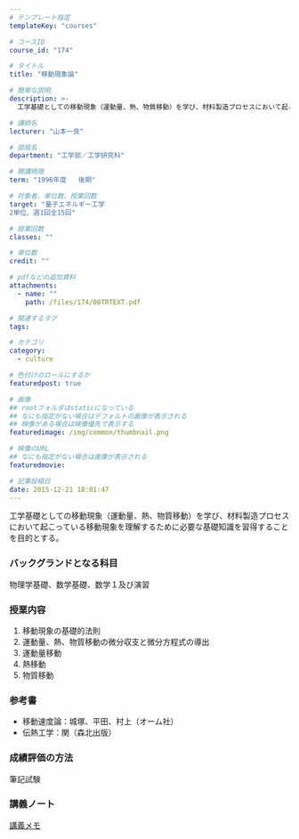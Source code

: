 ```yaml
---
# テンプレート指定
templateKey: "courses"

# コースID
course_id: "174"

# タイトル
title: "移動現象論"

# 簡単な説明
description: >-
  工学基礎としての移動現象（運動量、熱、物質移動）を学び、材料製造プロセスにおいて起こっている移動現象を理解するために必要な基礎知識を習得することを目的とする。...

# 講師名
lecturer: "山本一良"

# 部局名
department: "工学部／工学研究科"

# 開講時限
term: "1996年度	後期"

# 対象者、単位数、授業回数
target: "量子エネルギー工学
2単位、週1回全15回"

# 授業回数
classes: ""

# 単位数
credit: ""

# pdfなどの追加資料
attachments: 
  - name: "" 
    path: /files/174/00TRTEXT.pdf

# 関連するタグ
tags:

# カテゴリ
category:
  - culture

# 色付けのロールにするか
featuredpost: true

# 画像
## rootフォルダはstaticになっている
## なにも指定がない場合はデフォルトの画像が表示される
## 映像がある場合は映像優先で表示する
featuredimage: /img/common/thumbnail.png

# 映像のURL
## なにも指定がない場合は画像が表示される
featuredmovie: 

# 記事投稿日
date: 2015-12-21 18:01:47
---
```


工学基礎としての移動現象（運動量、熱、物質移動）を学び、材料製造プロセスにおいて起こっている移動現象を理解するために必要な基礎知識を習得することを目的とする。








### バックグランドとなる科目

物理学基礎、数学基礎、数学１及び演習

### 授業内容

1. 移動現象の基礎的法則
2. 運動量、熱、物質移動の微分収支と微分方程式の導出
3. 運動量移動
4. 熱移動
5. 物質移動

### 参考書

* 移動速度論：城塚、平田、村上（オーム社）
* 伝熱工学：関（森北出版）

### 成績評価の方法

筆記試験





### 講義ノート

[講義メモ](/files/174/00TRTEXT.pdf) 








